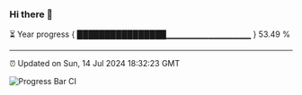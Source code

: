 ### Hi there 👋

⏳ Year progress { ████████████████▁▁▁▁▁▁▁▁▁▁▁▁▁▁ } 53.49 %

---

⏰ Updated on Sun, 14 Jul 2024 18:32:23 GMT

![Progress Bar CI](https://github.com/liununu/liununu/workflows/Progress%20Bar%20CI/badge.svg)

